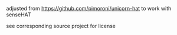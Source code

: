 adjusted from https://github.com/pimoroni/unicorn-hat
to work with senseHAT

see corresponding source project for license


